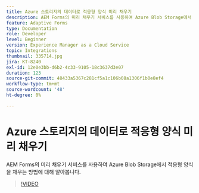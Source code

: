 ```yaml
---
title: Azure 스토리지의 데이터로 적응형 양식 미리 채우기
description: AEM Forms의 미리 채우기 서비스를 사용하여 Azure Blob Storage에서 적응형 양식을 채우는 방법에 대해 알아봅니다.
feature: Adaptive Forms
type: Documentation
role: Developer
level: Beginner
version: Experience Manager as a Cloud Service
topic: Integrations
thumbnail: 335714.jpg
jira: KT-8240
exl-id: 12e0e3bb-d6b2-4c33-9105-18c3637d3e07
duration: 123
source-git-commit: 48433a5367c281cf5a1c106b08a1306f1b0e8ef4
workflow-type: tm+mt
source-wordcount: '48'
ht-degree: 0%

---
```


# Azure 스토리지의 데이터로 적응형 양식 미리 채우기

AEM Forms의 미리 채우기 서비스를 사용하여 Azure Blob Storage에서 적응형 양식을 채우는 방법에 대해 알아봅니다.

>[!VIDEO](https://video.tv.adobe.com/v/335714?quality=12&learn=on)
